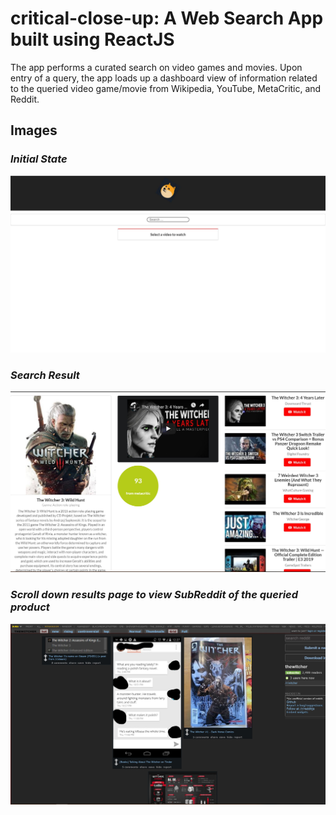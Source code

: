 # critical-close-up: A Web Search App built using ReactJS

The app performs a curated search on video games and movies. Upon entry of a query, the app loads up a dashboard view of information related to the queried video game/movie from Wikipedia, YouTube, MetaCritic, and Reddit.

## Images
### _Initial State_
![Initial_State](img/initial_state.PNG)

### _Search Result_
![Search_Result](img/search_result.PNG)

###  _Scroll down results page to view SubReddit of the queried product_
![Reddit](img/embedded-reddit.PNG)

